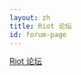 ```yaml
---
layout: zh
title: Riot 论坛
id: forum-page
---
```


<a class="muut m-app-loading" href="https://muut.com/i/riot-js">Riot 论坛</a>
<script src="https://cdn.muut.com/1/moot.min.js"></script>
